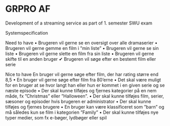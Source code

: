 # GRPRO AF
Development of a streaming service as part of 1. semester SWU exam

Systemspecification

Need to have
• Brugeren vil gerne se en oversigt over alle dramaserier
• Brugeren vil gerne gemme en film i ”min liste”
• Brugeren vil gerne se sin liste
• Brugeren vil gerne slette en film fra sin liste
• Brugeren vil gerne skifte til en anden bruger
✔ Brugeren vil søge efter en bestemt film eller serie 

Nice to have
En bruger vil gerne søge efter film, der har rating større end 8,5
• En bruger vil gerne søge efter film fra 80’erne
• Det skal være muligt for en bruger at se hvor langt han eller hun er kommet i en given serie og se næste episode
• Der skal kunne tilføjes og fjernes kategorier på en nem måde, fx ”Christmas” eller ”Halloween”.
• Der skal kunne tilføjes film, serier, sæsoner og episoder hvis brugeren er administrator
• Der skal kunne tilføjes og fjernes brugere
• En bruger kan være klassificeret som ”barn” og må således kun se film i kategorien ”Family”
• Der skal kunne tilføjes nye typer medier, som fx e-bøger, lydbøger eller spil 
